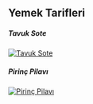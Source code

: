 ## Yemek Tarifleri

##### Tavuk Sote

[![Tavuk Sote](https://img.youtube.com/vi/msYnnIrRyl8/0.jpg)](https://www.youtube.com/watch?v=msYnnIrRyl8)

##### Pirinç Pilavı

[![Pirinç Pilavı](https://img.youtube.com/vi/0ts4QDLPGmM/0.jpg)](https://www.youtube.com/watch?v=0ts4QDLPGmM)

